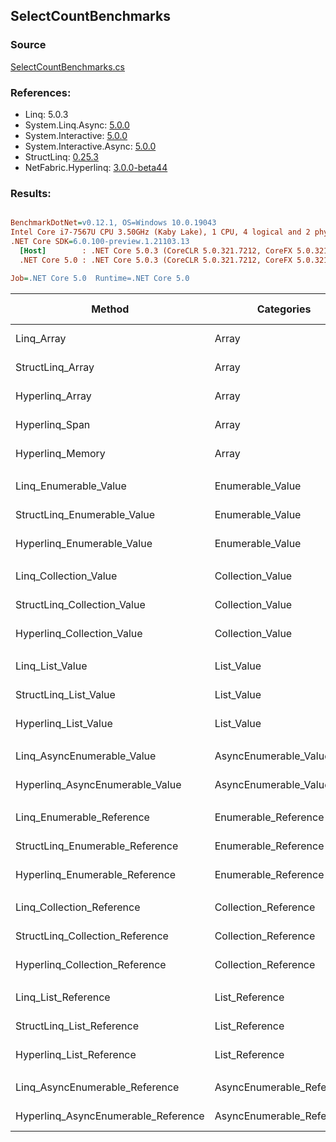 ﻿## SelectCountBenchmarks

### Source
[SelectCountBenchmarks.cs](../NetFabric.Hyperlinq.Benchmarks/Benchmarks/SelectCountBenchmarks.cs)

### References:
- Linq: 5.0.3
- System.Linq.Async: [5.0.0](https://www.nuget.org/packages/System.Linq.Async/5.0.0)
- System.Interactive: [5.0.0](https://www.nuget.org/packages/System.Interactive/5.0.0)
- System.Interactive.Async: [5.0.0](https://www.nuget.org/packages/System.Interactive.Async/5.0.0)
- StructLinq: [0.25.3](https://www.nuget.org/packages/StructLinq/0.25.3)
- NetFabric.Hyperlinq: [3.0.0-beta44](https://www.nuget.org/packages/NetFabric.Hyperlinq/3.0.0-beta44)

### Results:
``` ini

BenchmarkDotNet=v0.12.1, OS=Windows 10.0.19043
Intel Core i7-7567U CPU 3.50GHz (Kaby Lake), 1 CPU, 4 logical and 2 physical cores
.NET Core SDK=6.0.100-preview.1.21103.13
  [Host]        : .NET Core 5.0.3 (CoreCLR 5.0.321.7212, CoreFX 5.0.321.7212), X64 RyuJIT
  .NET Core 5.0 : .NET Core 5.0.3 (CoreCLR 5.0.321.7212, CoreFX 5.0.321.7212), X64 RyuJIT

Job=.NET Core 5.0  Runtime=.NET Core 5.0  

```
|                              Method |                Categories | Count |         Mean |      Error |     StdDev | Ratio |  Gen 0 | Gen 1 | Gen 2 | Allocated |
|------------------------------------ |-------------------------- |------ |-------------:|-----------:|-----------:|------:|-------:|------:|------:|----------:|
|                          Linq_Array |                     Array |   100 |   199.497 ns |  1.0047 ns |  0.8906 ns |  1.00 | 0.0229 |     - |     - |      48 B |
|                    StructLinq_Array |                     Array |   100 |    10.172 ns |  0.0210 ns |  0.0186 ns |  0.05 |      - |     - |     - |         - |
|                     Hyperlinq_Array |                     Array |   100 |    15.520 ns |  0.0386 ns |  0.0342 ns |  0.08 |      - |     - |     - |         - |
|                      Hyperlinq_Span |                     Array |   100 |    15.249 ns |  0.0578 ns |  0.0512 ns |  0.08 |      - |     - |     - |         - |
|                    Hyperlinq_Memory |                     Array |   100 |    15.725 ns |  0.0512 ns |  0.0454 ns |  0.08 |      - |     - |     - |         - |
|                                     |                           |       |              |            |            |       |        |       |       |           |
|               Linq_Enumerable_Value |          Enumerable_Value |   100 |   800.922 ns |  2.9386 ns |  2.6050 ns |  1.00 | 0.0420 |     - |     - |      88 B |
|         StructLinq_Enumerable_Value |          Enumerable_Value |   100 |   805.170 ns |  4.1277 ns |  3.6591 ns |  1.01 | 0.0153 |     - |     - |      32 B |
|          Hyperlinq_Enumerable_Value |          Enumerable_Value |   100 |   345.775 ns |  0.8853 ns |  0.7392 ns |  0.43 | 0.0153 |     - |     - |      32 B |
|                                     |                           |       |              |            |            |       |        |       |       |           |
|               Linq_Collection_Value |          Collection_Value |   100 |   844.641 ns |  5.4113 ns |  4.5187 ns | 1.000 | 0.0420 |     - |     - |      88 B |
|         StructLinq_Collection_Value |          Collection_Value |   100 |   791.492 ns |  4.4285 ns |  3.6980 ns | 0.937 | 0.0153 |     - |     - |      32 B |
|          Hyperlinq_Collection_Value |          Collection_Value |   100 |     4.249 ns |  0.0437 ns |  0.0387 ns | 0.005 |      - |     - |     - |         - |
|                                     |                           |       |              |            |            |       |        |       |       |           |
|                     Linq_List_Value |                List_Value |   100 |   438.392 ns |  2.4073 ns |  2.0102 ns |  1.00 | 0.0267 |     - |     - |      56 B |
|               StructLinq_List_Value |                List_Value |   100 |    10.611 ns |  0.0326 ns |  0.0289 ns |  0.02 |      - |     - |     - |         - |
|                Hyperlinq_List_Value |                List_Value |   100 |     9.977 ns |  0.0227 ns |  0.0189 ns |  0.02 |      - |     - |     - |         - |
|                                     |                           |       |              |            |            |       |        |       |       |           |
|          Linq_AsyncEnumerable_Value |     AsyncEnumerable_Value |   100 | 8,714.656 ns | 85.5076 ns | 71.4028 ns |  1.00 | 0.0458 |     - |     - |     104 B |
|     Hyperlinq_AsyncEnumerable_Value |     AsyncEnumerable_Value |   100 | 8,806.390 ns | 44.6512 ns | 41.7667 ns |  1.01 | 0.0610 |     - |     - |     152 B |
|                                     |                           |       |              |            |            |       |        |       |       |           |
|           Linq_Enumerable_Reference |      Enumerable_Reference |   100 |   559.117 ns |  5.6889 ns |  4.7505 ns |  1.00 | 0.0420 |     - |     - |      88 B |
|     StructLinq_Enumerable_Reference |      Enumerable_Reference |   100 |   580.771 ns |  2.9281 ns |  2.4451 ns |  1.04 | 0.0153 |     - |     - |      32 B |
|      Hyperlinq_Enumerable_Reference |      Enumerable_Reference |   100 |   262.379 ns |  1.1201 ns |  0.9929 ns |  0.47 | 0.0153 |     - |     - |      32 B |
|                                     |                           |       |              |            |            |       |        |       |       |           |
|           Linq_Collection_Reference |      Collection_Reference |   100 |   556.965 ns |  2.3168 ns |  1.9346 ns | 1.000 | 0.0420 |     - |     - |      88 B |
|     StructLinq_Collection_Reference |      Collection_Reference |   100 |   585.834 ns |  7.9246 ns |  7.0250 ns | 1.051 | 0.0153 |     - |     - |      32 B |
|      Hyperlinq_Collection_Reference |      Collection_Reference |   100 |     4.224 ns |  0.0192 ns |  0.0171 ns | 0.008 |      - |     - |     - |         - |
|                                     |                           |       |              |            |            |       |        |       |       |           |
|                 Linq_List_Reference |            List_Reference |   100 |   439.290 ns |  1.9304 ns |  1.7112 ns |  1.00 | 0.0267 |     - |     - |      56 B |
|           StructLinq_List_Reference |            List_Reference |   100 |   578.988 ns |  2.4923 ns |  2.2094 ns |  1.32 | 0.0153 |     - |     - |      32 B |
|            Hyperlinq_List_Reference |            List_Reference |   100 |     9.626 ns |  0.0457 ns |  0.0405 ns |  0.02 |      - |     - |     - |         - |
|                                     |                           |       |              |            |            |       |        |       |       |           |
|      Linq_AsyncEnumerable_Reference | AsyncEnumerable_Reference |   100 | 8,752.487 ns | 42.6378 ns | 37.7973 ns |  1.00 | 0.0458 |     - |     - |     104 B |
| Hyperlinq_AsyncEnumerable_Reference | AsyncEnumerable_Reference |   100 | 9,330.738 ns | 32.9557 ns | 29.2144 ns |  1.07 | 0.0610 |     - |     - |     152 B |
